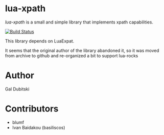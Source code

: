 lua-xpath
=========

*lua-xpath* is a small and simple library that implements xpath capabilities.

[![Build Status](https://travis-ci.org/basiliscos/lua-xpath.png)](https://travis-ci.org/basiliscos/lua-xpath.png)


This library depends on LuaExpat.

It seems that the original author of the library abandoned it, so it was moved from archive to github and re-organized a bit to support lua-rocks

Author
=========
Gal Dubitski

Contributors
=========

* blumf
* Ivan Baidakou (basiliscos)
